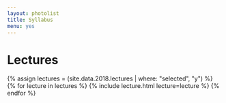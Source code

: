 ```yaml
---
layout: photolist
title: Syllabus
menu: yes
---
```




# Lectures

{% assign lectures = (site.data.2018.lectures | where: "selected", "y") %}
{% for lecture in lectures %}
{% include lecture.html lecture=lecture %}
{% endfor %}


